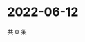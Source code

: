 # 2022-06-12

共 0 条

<!-- BEGIN WEIBO -->
<!-- 最后更新时间 Sun Jun 12 2022 03:09:44 GMT+0800 (China Standard Time) -->

<!-- END WEIBO -->
